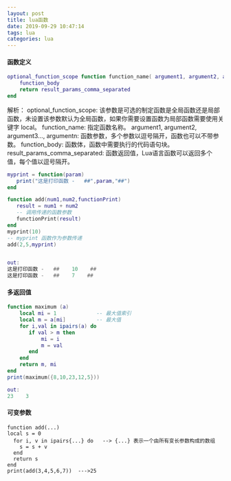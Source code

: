 ```yaml
---
layout: post
title: lua函数
date: 2019-09-29 10:47:14
tags: lua
categories: lua
---
```

#### 函数定义
```lua
optional_function_scope function function_name( argument1, argument2, argument3..., argumentn)
    function_body
    return result_params_comma_separated
end
```
解析：
optional_function_scope: 该参数是可选的制定函数是全局函数还是局部函数，未设置该参数默认为全局函数，如果你需要设置函数为局部函数需要使用关键字 local。
function_name: 指定函数名称。
argument1, argument2, argument3..., argumentn: 函数参数，多个参数以逗号隔开，函数也可以不带参数。
function_body: 函数体，函数中需要执行的代码语句块。
result_params_comma_separated: 函数返回值，Lua语言函数可以返回多个值，每个值以逗号隔开。
<!--more-->
```lua
myprint = function(param)
   print("这是打印函数 -   ##",param,"##")
end

function add(num1,num2,functionPrint)
   result = num1 + num2
   -- 调用传递的函数参数
   functionPrint(result)
end
myprint(10)
-- myprint 函数作为参数传递
add(2,5,myprint)


out:
这是打印函数 -   ##    10    ##
这是打印函数 -   ##    7    ##
```

#### 多返回值
```lua
function maximum (a)
    local mi = 1             -- 最大值索引
    local m = a[mi]          -- 最大值
    for i,val in ipairs(a) do
       if val > m then
           mi = i
           m = val
       end
    end
    return m, mi
end
print(maximum({8,10,23,12,5}))

out:
23    3
```

#### 可变参数
```
function add(...)  
local s = 0  
  for i, v in ipairs{...} do   --> {...} 表示一个由所有变长参数构成的数组  
    s = s + v  
  end  
  return s  
end  
print(add(3,4,5,6,7))  --->25
```

